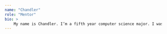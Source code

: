 ```yaml
---
name: "Chandler"
role: "Mentor"
bio: >
	My name is Chandler. I’m a fifth year computer science major. I was originally a chemistry major and was lucky enough to switch into CS at the beginning of my third year and have loved it ever since! I did an internship last summer at a small company in downtown Santa Barbara slinging Java code, and this summer I’m doing programming language research under Ben Hardekopf in the PLλab. I’m also one of the head coordinators for SB Hacks, UCSB’s yearly hackathon, and enjoy learning new programming languages (very slowly) on my own time. I’m super open to talking about anything CS related and if you’re into retro video games or Magic the Gathering, I’m your guy. Cheers!
---
```

